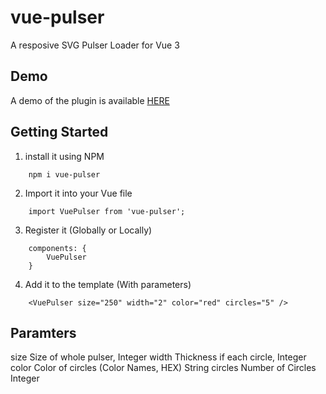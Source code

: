 # vue-pulser
A resposive SVG Pulser Loader for Vue 3

## Demo
A demo of the plugin is available <a href="https://g79nix.csb.app/">HERE</a>

## Getting Started
1. install it using NPM
```
    npm i vue-pulser
```
2. Import it into your Vue file
```
    import VuePulser from 'vue-pulser';
```
3. Register it (Globally or Locally)
```
    components: {
        VuePulser
    }
```
4. Add it to the template (With parameters)
```
    <VuePulser size="250" width="2" color="red" circles="5" />
```

## Paramters
size        Size of whole pulser,                   Integer
width       Thickness if each circle,               Integer
color       Color of circles (Color Names, HEX)     String 
circles     Number of Circles                       Integer